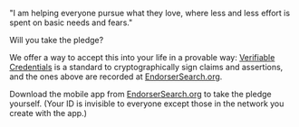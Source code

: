 
"I am helping everyone pursue what they love, where less and less effort is spent on basic needs and fears."

Will you take the pledge?

We offer a way to accept this into your life in a provable way: [Verifiable Credentials](https://www.w3.org/TR/vc-data-model/) is a standard to cryptographically sign claims and assertions, and the ones above are recorded at [EndorserSearch.org](https://endorsersearch.org).

Download the mobile app from [EndorserSearch.org](https://endorsersearch.org) to take the pledge yourself. (Your ID is invisible to everyone except those in the network you create with the app.)
